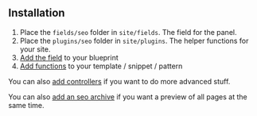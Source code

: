 ## Installation

1. Place the `fields/seo` folder in `site/fields`. The field for the panel.
1. Place the `plugins/seo` folder in `site/plugins`. The helper functions for your site.
1. [Add the field](https://github.com/jenstornell/kirby-seo/blob/master/docs/BLUEPRINT.md) to your blueprint
1. [Add functions](https://github.com/jenstornell/kirby-seo/blob/master/docs/FRONTEND.md) to your template / snippet / pattern

You can also [add controllers](https://github.com/jenstornell/kirby-seo/blob/master/docs/CONTROLLERS.md) if you want to do more advanced stuff.

You can also [add an seo archive](https://github.com/jenstornell/kirby-seo/blob/master/docs/ARCHIVE.md) if you want a preview of all pages at the same time.